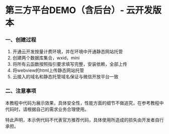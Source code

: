 # 第三方平台DEMO（含后台）- 云开发版本

### 一、创建过程
1. 开通云开发按量计费环境，并在环境中开通静态网站托管
2. 创建两个数据库集合，wxid，mini
3. 将所有云函数按照指引要求填写完整，安装依赖，全部上传
4. 将webview的html上传静态网站托管
5. 云接入的域名和静态托管域名保证与微信开放平台一致

### 二、注意事项
本教程中代码为展示效果，具体安全性，性能方面的细节不做追究，在参考教程中代码时，请根据自己的需求业务合理使用。

特此声明，本示例代码不代表官方推荐代码，具体使用所造成的损失由开发者自行承担。
